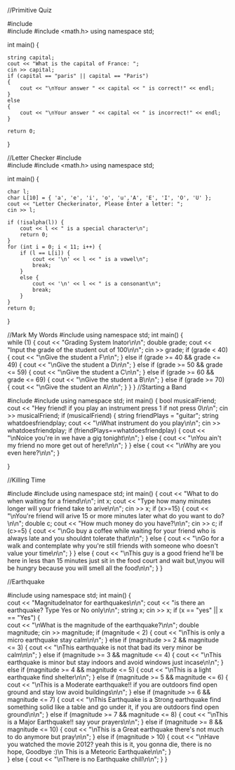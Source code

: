 //Primitive Quiz

#include <string>   
#include <iostream>
#include <math.h>
using namespace std;

int main() {

	string capital;
	cout << "What is the capital of France: ";
	cin >> capital;
	if (capital == "paris" || capital == "Paris")
	{
		cout << "\nYour answer " << capital << " is correct!" << endl;
	}
	else
	{
		cout << "\nYour answer " << capital << " is incorrect!" << endl;
	}

	return 0;
}
  
//Letter Checker
 #include <string>   
#include <iostream>
#include <math.h>
using namespace std;

int main() {

	char l;
	char L[10] = { 'a', 'e', 'i', 'o', 'u','A', 'E', 'I', 'O', 'U' };
	cout << "Letter Checkerinator, Please Enter a letter: ";
	cin >> l;

	if (!isalpha(l)) {
		cout << l << " is a special character\n";
		return 0;
	}
	for (int i = 0; i < 11; i++) {
		if (l == L[i]) {
			cout << '\n' << l << " is a vowel\n";
			break;
		}
		else {
			cout << '\n' << l << " is a consonant\n";
			break;
		}
	}
	return 0;
}

//Mark My Words
#include <iostream>
using namespace std;
int main()
{	
	while (1)
	{
		cout << "Grading System Inator\n\n";
		double grade;
		cout << "Input the grade of the student out of 100\n\n";
		cin >> grade;
		if (grade < 40)
		{
			cout << "\nGive the student a F\n\n";
		}
		else if (grade >= 40 && grade <= 49)
		{
			cout << "\nGive the student a D\n\n";
		}
		else if (grade >= 50 && grade <= 59)
		{
			cout << "\nGive the student a C\n\n";
		}
		else if (grade >= 60 && grade <= 69)
		{
			cout << "\nGive the student a B\n\n";
		}
		else if (grade >= 70)
		{
			cout << "\nGive the student an A\n\n";
		}
	}
}
//Starting a Band

#include <iostream>
#include <string>
using namespace std;
int main()
{
	bool musicalFriend;
	cout << "Hey friend! if you play an instrument press 1 if not press 0\n\n";
	cin >> musicalFriend;
	if (musicalFriend)
	{
		string friendPlays = "guitar";
		string whatdoesfriendplay;
		cout << "\nWhat instrument do you play\n\n";
		cin >> whatdoesfriendplay;
		if (friendPlays==whatdoesfriendplay)
		{
			cout << "\nNoice you're in we have a gig tonight\n\n";
		}
		else
		{
			cout << "\nYou ain't my friend no more get out of here!\n\n";
		}
	}
	else
	{
		cout << "\nWhy are you even here?\n\n";
	}


}

//Killing Time

#include <iostream>
#include <string>
using namespace std;
int main()
{
	cout << "What to do when waiting for a friend\n\n";
	int x;
	cout << "Type how many minutes longer will your friend take to arive\n\n";
	cin >> x;
	if (x>=15)
	{
		cout << "\nYou're friend will arive 15 or more minutes later what do you want to do?\n\n";
		double c;
		cout << "How much money do you have?\n\n";
		cin >> c;
		if (c>=5)
		{
			cout << "\nGo buy a coffee while waiting for your friend who is always late and you shouldnt tolerate that\n\n";
		}
		else
		{
			cout << "\nGo for a walk and contemplate why you're still friends with someone who doesn't value your time\n\n";
		}
	}
	else
	{
		cout << "\nThis guy is a good friend he'll be here in less than 15 minutes just sit in the food court and wait but,\nyou will be hungry because you will smell all the food\n\n";
	}
}

//Earthquake

#include <iostream>
using namespace std;
int main()
{	
	cout << "MagnitudeInator for earthquakes\n\n";
	cout << "is there an earthquake? Type Yes or No only\n\n";
	string x;
	cin >> x;
	if (x == "yes" || x == "Yes")
	{		
			cout << "\nWhat is the magnitude of the earthquake?\n\n";
			double magnitude;
			cin >> magnitude;
			if (magnitude < 2)
			{
				cout << "\nThis is only a micro earthquake stay calm\n\n";
			}
			else if (magnitude >= 2 && magnitude <= 3)
			{
				cout << "\nThis earthquake is not that bad its very minor be calm\n\n";
			}
			else if (magnitude >= 3 && magnitude <= 4)
			{
				cout << "\nThis earthquake is minor but stay indoors and avoid windows just incase\n\n";
			}
			else if (magnitude >= 4 && magnitude <= 5)
			{
				cout << "\nThis is a light earthquake find shelter\n\n";
			}
			else if (magnitude >= 5 && magnitude <= 6)
			{
				cout << "\nThis is a Moderate earthquake!! if you are outdoors find open ground and stay low avoid buildings\n\n";
			}
			else if (magnitude >= 6 && magnitude <= 7)
			{
				cout << "\nThis Earthquake is a Strong earthquake find something solid like a table and go under it, if you are outdoors find open ground\n\n";
			}
			else if (magnitude >= 7 && magnitude <= 8)
			{
				cout << "\nThis is a Major Earthquake!! say your prayers\n\n";
			}
			else if (magnitude >= 8 && magnitude <= 10)
			{
				cout << "\nThis is a Great earthquake there's not much to do anymore but pray\n\n";
			}
			else if (magnitude > 10)
			{
				cout << "\nHave you watched the movie 2012? yeah this is it, you gonna die, there is no hope, Goodbye :)\n This is a Meteoric Earthquake\n\n";
			}		
	}
	else
	{
		cout << "\nThere is no Earthquake chill\n\n";
	}
}
